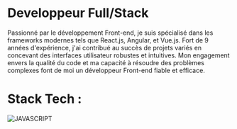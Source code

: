 <H1>Developpeur Full/Stack </H1>

<p class="font-bold">Passionné par le développement Front-end, je suis spécialisé dans les frameworks modernes tels que React.js, Angular, et Vue.js. Fort de 9 années d'expérience, j'ai contribué au succès de projets variés en concevant des interfaces utilisateur robustes et intuitives. Mon engagement envers la qualité du code et ma capacité à résoudre des problèmes complexes font de moi un développeur Front-end fiable et efficace.</p>

<h1>Stack Tech :</h1>

![JAVASCRIPT](https://github.com/Richard95360/Richard95360/assets/20089119/ffbc47f2-1951-4e48-8e5b-74489cc80439)


